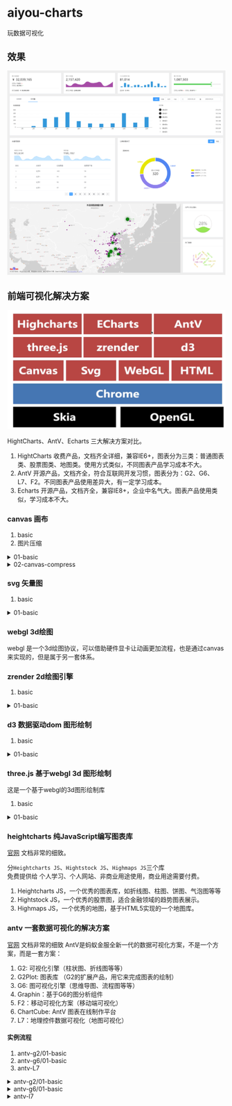 # aiyou-charts

玩数据可视化

## 效果

![基础示例](./md-source/demo.png)

## 前端可视化解决方案

![众多可视化解决方案](./md-source/view.png)

HightCharts、AntV、Echarts 三大解决方案对比。

1. HightCharts 收费产品，文档齐全详细，兼容IE6+，图表分为三类：普通图表类、股票图类、地图类。使用方式类似，不同图表产品学习成本不大。
2. AntV 开源产品，文档齐全，符合互联网开发习惯，图表分为：G2、G6、L7、F2。不同图表产品使用差异大，有一定学习成本。
3. Echarts 开源产品，文档齐全，兼容IE8+，企业中名气大。图表产品使用类似，学习成本不大。

### canvas 画布

1. basic
2. 图片压缩

<details>
<summary>01-basic</summary>

1. 在html中编写canvas标签，得指定宽高
2. 获取canvas 的 dom
3. 获取canvas 上下文对象
4. 设置你要的绘图属性
5. 调用绘图的API方法

> **HELP**
> [html5 canvas 手册](https://www.w3school.com.cn/tags/html_ref_canvas.asp)

</details>

<details>
<summary>02-canvas-compress</summary>

1. html中添加一个type为file的input
2. 在script中定义上传类型以及上传容器限制的常量
3. 监听文件域的change事件，对文件的类型以及大小进行判断，最后调用`convertImageToBase64`方法
4. 在`convertImageToBase64`将图片转换成base64，并将base64码传到回调函数中，回调函数中会调用`compress`方法来进行base64后的图片的压缩
5. 在`compress`方法中定义压缩后的图片的最大宽高，将base64码赋值给Image对象的src，同时监听Image对象的load方法。
6. 根据图片的原始宽高除以最大宽高来计算图片的压缩比率，通过压缩比率来重置压缩后的图片宽高。当图片原始宽高小于最大宽高时可以不进行压缩，也可以将图片新的宽高设置为原始宽高。创建画布对象，设置它的宽高，创建画布上下文，将图片绘制到画布上去，调用canvas的toBase64URL方法，同时设置压缩比率和图片类型。最终调用回调函数，将压缩后的图片的base64码传到回调函数中去。最后会调用`uploadToServer`方法，将base64码传递到服务上。

</details>

### svg 矢量图

1. basic

<details>

<summary>01-basic</summary>

1. 在html中编写svg标签，指定宽高
2. 编写svg绘图标签
3. 编写绘图标签的属性和样式

> **HELP**
> [html5 svg 手册](https://www.w3school.com.cn/svg/svg_reference.asp)

</details>

### webgl 3d绘图

webgl 是一个3d绘图协议，可以借助硬件显卡让动画更加流程，也是通过canvas来实现的，但是属于另一套体系。

### zrender 2d绘图引擎

1. basic

<details>

<summary>01-basic</summary>

1. 引入zrender的类库
2. 编写一个div容器
3. 初始化zrender容器对象
4. 初始化zrender绘图对象（矩形、折现、圆、点...）
5. 调用zrender 的 add方法进行绘图

> **HELP**
> [zrender 官网](https://ecomfe.github.io/zrender-doc/public/)
> [zrender 官网-实例](https://ecomfe.github.io/zrender-doc/public/examples.html)
> [zrender 官网-文档](https://ecomfe.github.io/zrender-doc/public/api.html)
> [zrender 官网-实例代码](https://github.com/ecomfe/zrender-doc/tree/master/public/examples)

</details>

### d3 数据驱动dom 图形绘制

1. basic

<details>

<summary>01-basic</summary>

1. 引入d3的类库
2. 通过调用d3的API将html的dom转换成d3的dom
3. 调用d3的API(datum、data、text...)来实现以数据驱动DOM

> **HELP**
> [d3 官网](https://d3js.org/)
> [d3 案例](https://observablehq.com/@d3/gallery)
> [d3 学习之路](https://zhuanlan.zhihu.com/p/38001672)
> [d3 绘制思维导图](https://github.com/reclay/vue-d3-tree-example)

</details>

### three.js 基于webgl 3d 图形绘制

这是一个基于webgl的3d图形绘制库

1. basic

<details>
<summary>01-basic</summary>

> **HELP**
> [开源地址](https://github.com/mrdoob/three.js)
> [官方文档](https://threejs.org/docs/)

</details>

### heightcharts 纯JavaScript编写图表库

[官网](https://www.highcharts.com.cn/)  文档非常的细致。

分`Heightcharts JS`、`Hightstock JS`、`Highmaps JS`三个库  
免费提供给 个人学习、个人网站、非商业用途使用，商业用途需要付费。  

1. Heightcharts JS，一个优秀的图表库，如折线图、柱图、饼图、气泡图等等
2. Hightstock JS，一个优秀的股票图，适合金融领域的趋势图表展示。
3. Highmaps JS，一个优秀的地图，基于HTML5实现的一个地图库。

### antv 一套数据可视化的解决方案

[官网](https://antv.vision/zh)  文档非常的细致
AntV是蚂蚁金服全新一代的数据可视化方案，不是一个方案，而是一套方案：

1. G2: 可视化引擎（柱状图、折线图等等）
2. G2Plot: 图表库 （G2的扩展产品，用它来完成图表的绘制）
3. G6: 图可视化引擎（思维导图、流程图等等）
4. Graphin：基于G6的图分析组件
5. F2：移动可视化方案（移动端可视化）
6. ChartCube: AntV 图表在线制作平台
7. L7：地理控件数据可视化（地图可视化）

#### 实例流程

1. antv-g2/01-basic
2. antv-g6/01-basic
3. antv-L7

<details>

<summary>antv-g2/01-basic</summary>

1. 引入js库
2. 编写渲染容器的DOM
3. 获取渲染的DOM对象
4. 获取渲染的数据，准备数据源，G6和D3一样也是用数据驱动，G6使用canvas，D3使用svg。
5. 初始化G2绘图对象，如G2Plot.Line，配置绘图参数
6. 调用data方法填充数据，调用render完成渲染。

</details>

<details>

<summary>antv-g6/01-basic</summary>

1. 引入js库
2. 编写渲染容器的DOM
3. 获取渲染的数据，准备数据源，点集合、边集合
4. 获取渲染DOM对象
5. 初始化G6绘图对象，如G6.Graph，配置绘图参数
6. 调用render完成渲染

</details>

<details>

<summary>antv-l7</summary>

1. 引入js脚本
2. 编写渲染容器的DOM
3. 初始化地图对象 L7.Scene
4. 获取数据
5. 数据清洗（数据过滤）
6. 初始化绘图对象，如L7.PonintLayer，对绘图对象进行一系列的属性部署
7. 调用 L7.Scene.addLayer 来添加绘制的图层

</details>

